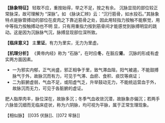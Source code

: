 **【脉象特征】**
轻取不应，重按始得，举之不足，按之有余。
沉脉显现的部位较正常脉深，故可理解为 “深脉”。如 《脉诀汇辨》云：“沉行筋骨，如水投石。”其脉象特点是脉管搏动的部位在皮肉之下靠近筋骨之处，因此用轻指力按触不能察觉，用中等指力按触搏动也不明
显，只有用重指力按到筋骨间才能感觉到脉搏明显的跳动。这是因为沉脉脉气沉，脉搏显现部位深所致。

**【临床意义】**
主**里证**。有力为里实，无力为里虚。

**【机理分析】**
《黄帝内经》称为 “石脉”，在时应**冬**，在脏应**肾**。
沉脉的形成有虚实两方面因素。
- 一为邪实内郁，正气尚盛，邪正相争于里，致气滞血阻，阳气被遏，不能鼓搏脉气于外，故脉沉而有力，可见于气滞、血瘀、食积、痰饮等病证；
- 二为脏腑虚弱，气血不足，或阳虚气乏，升举鼓动无力，不能统运营血于外，故脉沉而无力，可见于各脏腑的虚证。

肥人脂厚肉丰，脉位深在，故脉多沉；冬季气血收敛沉潜，故脉象亦偏沉；若两手六脉皆沉细而无临床症状，称为六阴脉，均可视为平脉，属于正常生理现象。


【相似脉】
[[035 伏脉]]、[[072 牢脉]]